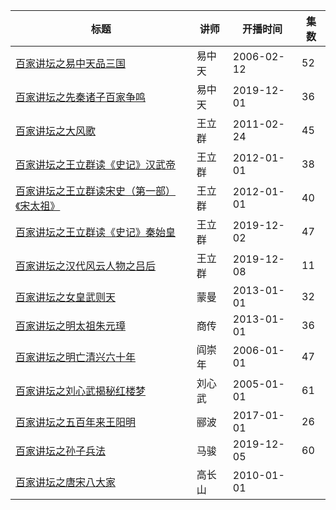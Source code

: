 | 标题                                                         | 讲师   | 开播时间   | 集数 |
| ------------------------------------------------------------ | ------ | ---------- | ---- |
| [百家讲坛之易中天品三国](https://www.bilibili.com/bangumi/play/ep299818) | 易中天 | 2006-02-12 | 52   |
| [百家讲坛之先秦诸子百家争鸣](https://www.bilibili.com/bangumi/play/ss29070) | 易中天 | 2019-12-01 | 36   |
| [百家讲坛之大风歌](https://www.bilibili.com/bangumi/play/ss29078) | 王立群 | 2011-02-24 | 45   |
| [百家讲坛之王立群读《史记》汉武帝](https://www.bilibili.com/bangumi/play/ss29347) | 王立群 | 2012-01-01 | 38   |
| [百家讲坛之王立群读宋史（第一部）《宋太祖》](https://www.bilibili.com/bangumi/play/ss29609) | 王立群 | 2012-01-01 | 40   |
| [百家讲坛之王立群读《史记》秦始皇](https://www.bilibili.com/bangumi/play/ss29083) | 王立群 | 2019-12-02 | 47   |
| [百家讲坛之汉代风云人物之吕后](https://www.bilibili.com/bangumi/play/ss29082) | 王立群 | 2019-12-08 | 11   |
| [百家讲坛之女皇武则天](https://www.bilibili.com/bangumi/play/ss29603) | 蒙曼   | 2013-01-01 | 32   |
| [百家讲坛之明太祖朱元璋](https://www.bilibili.com/bangumi/play/ss31813) | 商传   | 2013-01-01 | 36   |
| [百家讲坛之明亡清兴六十年](https://www.bilibili.com/bangumi/play/ss31888) | 阎崇年 | 2006-01-01 | 47   |
| [百家讲坛之刘心武揭秘红楼梦](https://www.bilibili.com/bangumi/play/ss32268) | 刘心武 | 2005-01-01 | 61   |
| [百家讲坛之五百年来王阳明](https://www.bilibili.com/bangumi/play/ss31816) | 郦波   | 2017-01-01 | 26   |
| [百家讲坛之孙子兵法](https://www.bilibili.com/bangumi/play/ss29081) | 马骏   | 2019-12-05 | 60   |
| [百家讲坛之唐宋八大家](https://www.bilibili.com/bangumi/play/ss29604) | 高长山 | 2010-01-01 |      |

